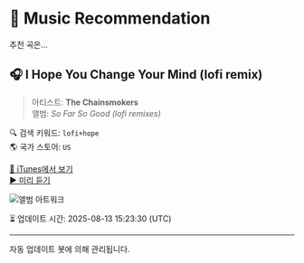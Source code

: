 
# 🎵 Music Recommendation

추천 곡은...

## 🎧 I Hope You Change Your Mind (lofi remix)  
> 아티스트: **The Chainsmokers**  
> 앨범: _So Far So Good (lofi remixes)_  

🔍 검색 키워드: `lofi+hope`  
🌎 국가 스토어: `US`

[🔗 iTunes에서 보기](https://music.apple.com/us/album/i-hope-you-change-your-mind-lofi-remix/1648937705?i=1648937713&uo=4)  
[▶️ 미리 듣기](https://audio-ssl.itunes.apple.com/itunes-assets/AudioPreview112/v4/68/ea/ff/68eaff66-7cb4-6998-1321-cfc6018e1aa2/mzaf_11445341136816220109.plus.aac.p.m4a)

![앨범 아트워크](https://is1-ssl.mzstatic.com/image/thumb/Music122/v4/7c/de/a2/7cdea264-52ec-58c1-88fb-79f16e82b18f/196589533845.jpg/100x100bb.jpg)

⏳ 업데이트 시간: 2025-08-13 15:23:30 (UTC)

---
자동 업데이트 봇에 의해 관리됩니다.
